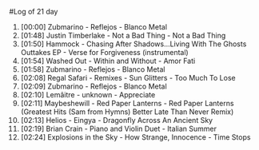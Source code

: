 #Log of 21 day

1. [00:00] Zubmarino - Reflejos - Blanco Metal
1. [01:48] Justin Timberlake - Not a Bad Thing - Not a Bad Thing
1. [01:50] Hammock - Chasing After Shadows...Living With The Ghosts Outtakes EP - Verse for Forgiveness (instrumental)
1. [01:54] Washed Out - Within and Without - Amor Fati
1. [01:58] Zubmarino - Reflejos - Blanco Metal
1. [02:08] Regal Safari - Remixes - Sun Glitters - Too Much To Lose
1. [02:09] Zubmarino - Reflejos - Blanco Metal
1. [02:10] Lemâitre - unknown - Appreciate
1. [02:11] Maybeshewill - Red Paper Lanterns - Red Paper Lanterns (Greatest Hits (Sam from Hymns) Better Late Than Never Remix)
1. [02:13] Helios - Eingya - Dragonfly Across An Ancient Sky
1. [02:19] Brian Crain - Piano and Violin Duet - Italian Summer
1. [02:24] Explosions in the Sky - How Strange, Innocence - Time Stops
